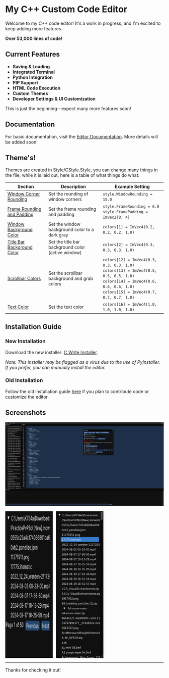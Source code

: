 # My C++ Custom Code Editor

Welcome to my C++ code editor! It's a work in progress, and I'm excited to keep adding more features.

**Over 53,000 lines of code!**

## Current Features
- **Saving & Loading**
- **Integrated Terminal**
- **Python Integration**
- **PIP Support**
- **HTML Code Execution**
- **Custom Themes**
- **Developer Settings & UI Customization**

This is just the beginning—expect many more features soon!

## Documentation
For basic documentation, visit the [Editor Documentation](https://k754a.github.io/Editor%20Documentation). More details will be added soon!

## Theme's!

Themes are created in Style/CStyle.Style, you can change many things in the file, while it is laid out, here is a table of what things do what:

| Section                        | Description                                      | Example Setting                                    |
|--------------------------------|--------------------------------------------------|---------------------------------------------------|
| [Window Corner Rounding](#window-corner-rounding) | Set the rounding of window corners                     | `style.WindowRounding = 15.0`                     |
| [Frame Rounding and Padding](#frame-rounding-and-padding) | Set the frame rounding and padding                      | `style.FrameRounding = 6.0` <br> `style.FramePadding = ImVec2(8, 4)` |
| [Window Background Color](#window-background-color) | Set the window background color to a dark gray          | `colors[1] = ImVec4(0.2, 0.2, 0.2, 1.0)`          |
| [Title Bar Background Color](#title-bar-background-color) | Set the title bar background color (active window)       | `colors[2] = ImVec4(0.3, 0.3, 0.3, 1.0)`          |
| [Scrollbar Colors](#scrollbar-colors)            | Set the scrollbar background and grab colors           | `colors[12] = ImVec4(0.3, 0.3, 0.3, 1.0)` <br> `colors[13] = ImVec4(0.5, 0.5, 0.5, 1.0)` <br> `colors[14] = ImVec4(0.6, 0.6, 0.6, 1.0)` <br> `colors[15] = ImVec4(0.7, 0.7, 0.7, 1.0)` |
| [Text Color](#text-color)                    | Set the text color                                    | `colors[16] = ImVec4(1.0, 1.0, 1.0, 1.0)`          |



  

## Installation Guide

### New Installation
Download the new installer: [C Write Installer](https://github.com/k754a/C-Custom-Code-Editor/blob/main/Installer/C%20write-INSTALLER.exe). 

*Note: This installer may be flagged as a virus due to the use of PyInstaller. If you prefer, you can manually install the editor.*

### Old Installation
Follow the old installation guide [here](https://k754a.github.io/Editor%20Documentation) if you plan to contribute code or customize the editor.

## Screenshots

![Screenshot](https://raw.githubusercontent.com/k754a/C-Custom-Code-Editor/main/git%20images/Screenshot%202024-08-20%20181731.png)

<div style="display: flex; gap: 10px; align="center">
  <img src="https://raw.githubusercontent.com/k754a/C-Custom-Code-Editor/main/git%20images/Screenshot%202024-08-20%20181754.png" alt="Screenshot" width="30%">
  <img src="https://raw.githubusercontent.com/k754a/C-Custom-Code-Editor/main/git%20images/Screenshot%202024-08-28%20095949.png" alt="Screenshot" width="30%">
</div>

---

Thanks for checking it out!
